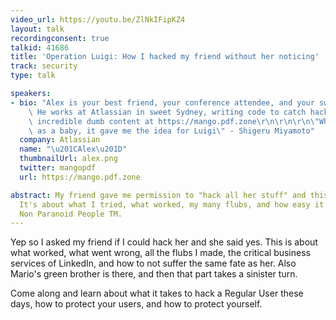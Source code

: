 ```yaml
---
video_url: https://youtu.be/ZlNkIFipKZ4
layout: talk
recordingconsent: true
talkid: 41686
title: 'Operation Luigi: How I hacked my friend without her noticing'
track: security
type: talk

speakers:
- bio: "Alex is your best friend, your conference attendee, and your sweet mango boy.\
    \ He works at Atlassian in sweet Sydney, writing code to catch hackers. He writes\
    \ incredible dumb content at https://mango.pdf.zone\r\n\r\n\r\n\"When I met Alex\
    \ as a baby, it gave me the idea for Luigi\" - Shigeru Miyamoto"
  company: Atlassian
  name: "\u201CAlex\u201D"
  thumbnailUrl: alex.png
  twitter: mangopdf
  url: https://mango.pdf.zone

abstract: My friend gave me permission to "hack all her stuff" and this is my story.
  It's about what I tried, what worked, my many flubs, and how easy it is to compromise
  Non Paranoid People TM.
---
```

Yep so I asked my friend if I could hack her and she said yes. This is about what worked, what went wrong, all the flubs I made, the critical business services of LinkedIn, and how to not suffer the same fate as her. Also Mario's green brother is there, and then that part takes a sinister turn.

Come along and learn about what it takes to hack a Regular User these days, how to protect your users, and how to protect yourself.
